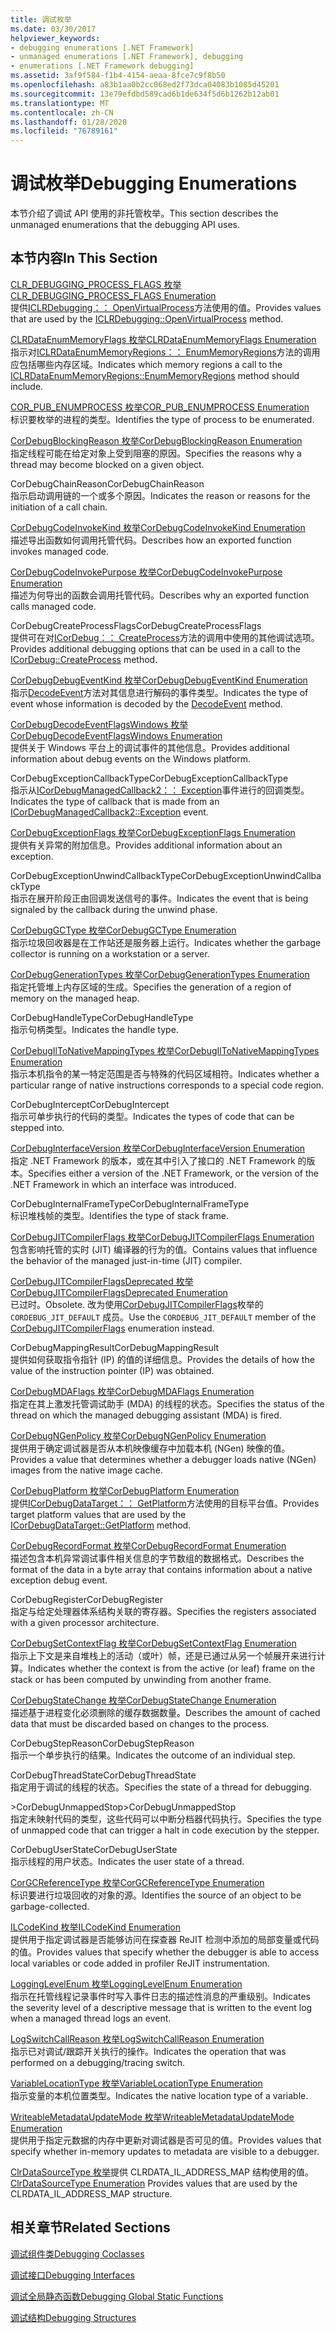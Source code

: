 ```yaml
---
title: 调试枚举
ms.date: 03/30/2017
helpviewer_keywords:
- debugging enumerations [.NET Framework]
- unmanaged enumerations [.NET Framework], debugging
- enumerations [.NET Framework debugging]
ms.assetid: 3af9f584-f1b4-4154-aeaa-8fce7c9f8b50
ms.openlocfilehash: a83b1aa0b2cc068ed2f73dca04083b1085d45201
ms.sourcegitcommit: 13e79efdbd589cad6b1de634f5d6b1262b12ab01
ms.translationtype: MT
ms.contentlocale: zh-CN
ms.lasthandoff: 01/28/2020
ms.locfileid: "76789161"
---
```

# <a name="debugging-enumerations"></a><span data-ttu-id="76178-102">调试枚举</span><span class="sxs-lookup"><span data-stu-id="76178-102">Debugging Enumerations</span></span>
<span data-ttu-id="76178-103">本节介绍了调试 API 使用的非托管枚举。</span><span class="sxs-lookup"><span data-stu-id="76178-103">This section describes the unmanaged enumerations that the debugging API uses.</span></span>  
  
## <a name="in-this-section"></a><span data-ttu-id="76178-104">本节内容</span><span class="sxs-lookup"><span data-stu-id="76178-104">In This Section</span></span>  
 [<span data-ttu-id="76178-105">CLR_DEBUGGING_PROCESS_FLAGS 枚举</span><span class="sxs-lookup"><span data-stu-id="76178-105">CLR_DEBUGGING_PROCESS_FLAGS Enumeration</span></span>](clr-debugging-process-flags-enumeration.md)  
 <span data-ttu-id="76178-106">提供[ICLRDebugging：： OpenVirtualProcess](iclrdebugging-openvirtualprocess-method.md)方法使用的值。</span><span class="sxs-lookup"><span data-stu-id="76178-106">Provides values that are used by the [ICLRDebugging::OpenVirtualProcess](iclrdebugging-openvirtualprocess-method.md) method.</span></span>  
  
 [<span data-ttu-id="76178-107">CLRDataEnumMemoryFlags 枚举</span><span class="sxs-lookup"><span data-stu-id="76178-107">CLRDataEnumMemoryFlags Enumeration</span></span>](clrdataenummemoryflags-enumeration.md)  
 <span data-ttu-id="76178-108">指示对[ICLRDataEnumMemoryRegions：： EnumMemoryRegions](iclrdataenummemoryregions-enummemoryregions-method.md)方法的调用应包括哪些内存区域。</span><span class="sxs-lookup"><span data-stu-id="76178-108">Indicates which memory regions a call to the [ICLRDataEnumMemoryRegions::EnumMemoryRegions](iclrdataenummemoryregions-enummemoryregions-method.md) method should include.</span></span>  
  
 [<span data-ttu-id="76178-109">COR_PUB_ENUMPROCESS 枚举</span><span class="sxs-lookup"><span data-stu-id="76178-109">COR_PUB_ENUMPROCESS Enumeration</span></span>](cor-pub-enumprocess-enumeration.md)  
 <span data-ttu-id="76178-110">标识要枚举的进程的类型。</span><span class="sxs-lookup"><span data-stu-id="76178-110">Identifies the type of process to be enumerated.</span></span>  
  
 [<span data-ttu-id="76178-111">CorDebugBlockingReason 枚举</span><span class="sxs-lookup"><span data-stu-id="76178-111">CorDebugBlockingReason Enumeration</span></span>](cordebugblockingreason-enumeration.md)  
 <span data-ttu-id="76178-112">指定线程可能在给定对象上受到阻塞的原因。</span><span class="sxs-lookup"><span data-stu-id="76178-112">Specifies the reasons why a thread may become blocked on a given object.</span></span>  
  
 <span data-ttu-id="76178-113">CorDebugChainReason</span><span class="sxs-lookup"><span data-stu-id="76178-113">CorDebugChainReason</span></span>  
 <span data-ttu-id="76178-114">指示启动调用链的一个或多个原因。</span><span class="sxs-lookup"><span data-stu-id="76178-114">Indicates the reason or reasons for the initiation of a call chain.</span></span>  
  
 [<span data-ttu-id="76178-115">CorDebugCodeInvokeKind 枚举</span><span class="sxs-lookup"><span data-stu-id="76178-115">CorDebugCodeInvokeKind Enumeration</span></span>](cordebugcodeinvokekind-enumeration.md)  
 <span data-ttu-id="76178-116">描述导出函数如何调用托管代码。</span><span class="sxs-lookup"><span data-stu-id="76178-116">Describes how an exported function invokes managed code.</span></span>  
  
 [<span data-ttu-id="76178-117">CorDebugCodeInvokePurpose 枚举</span><span class="sxs-lookup"><span data-stu-id="76178-117">CorDebugCodeInvokePurpose Enumeration</span></span>](cordebugcodeinvokepurpose-enumeration.md)  
 <span data-ttu-id="76178-118">描述为何导出的函数会调用托管代码。</span><span class="sxs-lookup"><span data-stu-id="76178-118">Describes why an exported function calls managed code.</span></span>  
  
 <span data-ttu-id="76178-119">CorDebugCreateProcessFlags</span><span class="sxs-lookup"><span data-stu-id="76178-119">CorDebugCreateProcessFlags</span></span>  
 <span data-ttu-id="76178-120">提供可在对[ICorDebug：： CreateProcess](icordebug-createprocess-method.md)方法的调用中使用的其他调试选项。</span><span class="sxs-lookup"><span data-stu-id="76178-120">Provides additional debugging options that can be used in a call to the [ICorDebug::CreateProcess](icordebug-createprocess-method.md) method.</span></span>  
  
 [<span data-ttu-id="76178-121">CorDebugDebugEventKind 枚举</span><span class="sxs-lookup"><span data-stu-id="76178-121">CorDebugDebugEventKind Enumeration</span></span>](cordebugdebugeventkind-enumeration.md)  
 <span data-ttu-id="76178-122">指示[DecodeEvent](icordebugprocess6-decodeevent-method.md)方法对其信息进行解码的事件类型。</span><span class="sxs-lookup"><span data-stu-id="76178-122">Indicates the type of event whose information is decoded by the [DecodeEvent](icordebugprocess6-decodeevent-method.md) method.</span></span>  
  
 [<span data-ttu-id="76178-123">CorDebugDecodeEventFlagsWindows 枚举</span><span class="sxs-lookup"><span data-stu-id="76178-123">CorDebugDecodeEventFlagsWindows Enumeration</span></span>](cordebugdecodeeventflagswindows-enumeration.md)  
 <span data-ttu-id="76178-124">提供关于 Windows 平台上的调试事件的其他信息。</span><span class="sxs-lookup"><span data-stu-id="76178-124">Provides additional information about debug events on the Windows platform.</span></span>  
  
 <span data-ttu-id="76178-125">CorDebugExceptionCallbackType</span><span class="sxs-lookup"><span data-stu-id="76178-125">CorDebugExceptionCallbackType</span></span>  
 <span data-ttu-id="76178-126">指示从[ICorDebugManagedCallback2：： Exception](icordebugmanagedcallback2-exception-method.md)事件进行的回调类型。</span><span class="sxs-lookup"><span data-stu-id="76178-126">Indicates the type of callback that is made from an [ICorDebugManagedCallback2::Exception](icordebugmanagedcallback2-exception-method.md) event.</span></span>  
  
 [<span data-ttu-id="76178-127">CorDebugExceptionFlags 枚举</span><span class="sxs-lookup"><span data-stu-id="76178-127">CorDebugExceptionFlags Enumeration</span></span>](cordebugexceptionflags-enumeration.md)  
 <span data-ttu-id="76178-128">提供有关异常的附加信息。</span><span class="sxs-lookup"><span data-stu-id="76178-128">Provides additional information about an exception.</span></span>  
  
 <span data-ttu-id="76178-129">CorDebugExceptionUnwindCallbackType</span><span class="sxs-lookup"><span data-stu-id="76178-129">CorDebugExceptionUnwindCallbackType</span></span>  
 <span data-ttu-id="76178-130">指示在展开阶段正由回调发送信号的事件。</span><span class="sxs-lookup"><span data-stu-id="76178-130">Indicates the event that is being signaled by the callback during the unwind phase.</span></span>  
  
 [<span data-ttu-id="76178-131">CorDebugGCType 枚举</span><span class="sxs-lookup"><span data-stu-id="76178-131">CorDebugGCType Enumeration</span></span>](cordebuggctype-enumeration.md)  
 <span data-ttu-id="76178-132">指示垃圾回收器是在工作站还是服务器上运行。</span><span class="sxs-lookup"><span data-stu-id="76178-132">Indicates whether the garbage collector is running on a workstation or a server.</span></span>  
  
 [<span data-ttu-id="76178-133">CorDebugGenerationTypes 枚举</span><span class="sxs-lookup"><span data-stu-id="76178-133">CorDebugGenerationTypes Enumeration</span></span>](cordebuggenerationtypes-enumeration.md)  
 <span data-ttu-id="76178-134">指定托管堆上内存区域的生成。</span><span class="sxs-lookup"><span data-stu-id="76178-134">Specifies the generation of a region of memory on the managed heap.</span></span>  
  
 <span data-ttu-id="76178-135">CorDebugHandleType</span><span class="sxs-lookup"><span data-stu-id="76178-135">CorDebugHandleType</span></span>  
 <span data-ttu-id="76178-136">指示句柄类型。</span><span class="sxs-lookup"><span data-stu-id="76178-136">Indicates the handle type.</span></span>  
  
 [<span data-ttu-id="76178-137">CorDebugIlToNativeMappingTypes 枚举</span><span class="sxs-lookup"><span data-stu-id="76178-137">CorDebugIlToNativeMappingTypes Enumeration</span></span>](cordebugiltonativemappingtypes-enumeration.md)  
 <span data-ttu-id="76178-138">指示本机指令的某一特定范围是否与特殊的代码区域相符。</span><span class="sxs-lookup"><span data-stu-id="76178-138">Indicates whether a particular range of native instructions corresponds to a special code region.</span></span>  
  
 <span data-ttu-id="76178-139">CorDebugIntercept</span><span class="sxs-lookup"><span data-stu-id="76178-139">CorDebugIntercept</span></span>  
 <span data-ttu-id="76178-140">指示可单步执行的代码的类型。</span><span class="sxs-lookup"><span data-stu-id="76178-140">Indicates the types of code that can be stepped into.</span></span>  
  
 [<span data-ttu-id="76178-141">CorDebugInterfaceVersion 枚举</span><span class="sxs-lookup"><span data-stu-id="76178-141">CorDebugInterfaceVersion Enumeration</span></span>](cordebuginterfaceversion-enumeration.md)  
 <span data-ttu-id="76178-142">指定 .NET Framework 的版本，或在其中引入了接口的 .NET Framework 的版本。</span><span class="sxs-lookup"><span data-stu-id="76178-142">Specifies either a version of the .NET Framework, or the version of the .NET Framework in which an interface was introduced.</span></span>  
  
 <span data-ttu-id="76178-143">CorDebugInternalFrameType</span><span class="sxs-lookup"><span data-stu-id="76178-143">CorDebugInternalFrameType</span></span>  
 <span data-ttu-id="76178-144">标识堆栈帧的类型。</span><span class="sxs-lookup"><span data-stu-id="76178-144">Identifies the type of stack frame.</span></span>  
  
 [<span data-ttu-id="76178-145">CorDebugJITCompilerFlags 枚举</span><span class="sxs-lookup"><span data-stu-id="76178-145">CorDebugJITCompilerFlags Enumeration</span></span>](cordebugjitcompilerflags-enumeration.md)  
 <span data-ttu-id="76178-146">包含影响托管的实时 (JIT) 编译器的行为的值。</span><span class="sxs-lookup"><span data-stu-id="76178-146">Contains values that influence the behavior of the managed just-in-time (JIT) compiler.</span></span>  
  
 [<span data-ttu-id="76178-147">CorDebugJITCompilerFlagsDeprecated 枚举</span><span class="sxs-lookup"><span data-stu-id="76178-147">CorDebugJITCompilerFlagsDeprecated Enumeration</span></span>](cordebugjitcompilerflagsdeprecated-enumeration.md)  
 <span data-ttu-id="76178-148">已过时。</span><span class="sxs-lookup"><span data-stu-id="76178-148">Obsolete.</span></span> <span data-ttu-id="76178-149">改为使用[CorDebugJITCompilerFlags](cordebugjitcompilerflags-enumeration.md)枚举的 `CORDEBUG_JIT_DEFAULT` 成员。</span><span class="sxs-lookup"><span data-stu-id="76178-149">Use the `CORDEBUG_JIT_DEFAULT` member of the [CorDebugJITCompilerFlags](cordebugjitcompilerflags-enumeration.md) enumeration instead.</span></span>  
  
 <span data-ttu-id="76178-150">CorDebugMappingResult</span><span class="sxs-lookup"><span data-stu-id="76178-150">CorDebugMappingResult</span></span>  
 <span data-ttu-id="76178-151">提供如何获取指令指针 (IP) 的值的详细信息。</span><span class="sxs-lookup"><span data-stu-id="76178-151">Provides the details of how the value of the instruction pointer (IP) was obtained.</span></span>  
  
 [<span data-ttu-id="76178-152">CorDebugMDAFlags 枚举</span><span class="sxs-lookup"><span data-stu-id="76178-152">CorDebugMDAFlags Enumeration</span></span>](cordebugmdaflags-enumeration.md)  
 <span data-ttu-id="76178-153">指定在其上激发托管调试助手 (MDA) 的线程的状态。</span><span class="sxs-lookup"><span data-stu-id="76178-153">Specifies the status of the thread on which the managed debugging assistant (MDA) is fired.</span></span>  
  
 [<span data-ttu-id="76178-154">CorDebugNGenPolicy 枚举</span><span class="sxs-lookup"><span data-stu-id="76178-154">CorDebugNGenPolicy Enumeration</span></span>](cordebugngenpolicy-enumeration.md)  
 <span data-ttu-id="76178-155">提供用于确定调试器是否从本机映像缓存中加载本机 (NGen) 映像的值。</span><span class="sxs-lookup"><span data-stu-id="76178-155">Provides a value that determines whether a debugger loads native (NGen) images from the native image cache.</span></span>  
  
 [<span data-ttu-id="76178-156">CorDebugPlatform 枚举</span><span class="sxs-lookup"><span data-stu-id="76178-156">CorDebugPlatform Enumeration</span></span>](cordebugplatform-enumeration.md)  
 <span data-ttu-id="76178-157">提供[ICorDebugDataTarget：： GetPlatform](icordebugdatatarget-getplatform-method.md)方法使用的目标平台值。</span><span class="sxs-lookup"><span data-stu-id="76178-157">Provides target platform values that are used by the [ICorDebugDataTarget::GetPlatform](icordebugdatatarget-getplatform-method.md) method.</span></span>  
  
 [<span data-ttu-id="76178-158">CorDebugRecordFormat 枚举</span><span class="sxs-lookup"><span data-stu-id="76178-158">CorDebugRecordFormat Enumeration</span></span>](cordebugrecordformat-enumeration.md)  
 <span data-ttu-id="76178-159">描述包含本机异常调试事件相关信息的字节数组的数据格式。</span><span class="sxs-lookup"><span data-stu-id="76178-159">Describes the format of the data in a byte array that contains information about a native exception debug event.</span></span>  
  
 <span data-ttu-id="76178-160">CorDebugRegister</span><span class="sxs-lookup"><span data-stu-id="76178-160">CorDebugRegister</span></span>  
 <span data-ttu-id="76178-161">指定与给定处理器体系结构关联的寄存器。</span><span class="sxs-lookup"><span data-stu-id="76178-161">Specifies the registers associated with a given processor architecture.</span></span>  
  
 [<span data-ttu-id="76178-162">CorDebugSetContextFlag 枚举</span><span class="sxs-lookup"><span data-stu-id="76178-162">CorDebugSetContextFlag Enumeration</span></span>](cordebugsetcontextflag-enumeration.md)  
 <span data-ttu-id="76178-163">指示上下文是来自堆栈上的活动（或叶）帧，还是已通过从另一个帧展开来进行计算。</span><span class="sxs-lookup"><span data-stu-id="76178-163">Indicates whether the context is from the active (or leaf) frame on the stack or has been computed by unwinding from another frame.</span></span>  
  
 [<span data-ttu-id="76178-164">CorDebugStateChange 枚举</span><span class="sxs-lookup"><span data-stu-id="76178-164">CorDebugStateChange Enumeration</span></span>](cordebugstatechange-enumeration.md)  
 <span data-ttu-id="76178-165">描述基于进程变化必须删除的缓存数据数量。</span><span class="sxs-lookup"><span data-stu-id="76178-165">Describes the amount of cached data that must be discarded based on changes to the process.</span></span>  
  
 <span data-ttu-id="76178-166">CorDebugStepReason</span><span class="sxs-lookup"><span data-stu-id="76178-166">CorDebugStepReason</span></span>  
 <span data-ttu-id="76178-167">指示一个单步执行的结果。</span><span class="sxs-lookup"><span data-stu-id="76178-167">Indicates the outcome of an individual step.</span></span>  
  
 <span data-ttu-id="76178-168">CorDebugThreadState</span><span class="sxs-lookup"><span data-stu-id="76178-168">CorDebugThreadState</span></span>  
 <span data-ttu-id="76178-169">指定用于调试的线程的状态。</span><span class="sxs-lookup"><span data-stu-id="76178-169">Specifies the state of a thread for debugging.</span></span>  
  
 <span data-ttu-id="76178-170">\>CorDebugUnmappedStop</span><span class="sxs-lookup"><span data-stu-id="76178-170">\>CorDebugUnmappedStop</span></span>  
 <span data-ttu-id="76178-171">指定未映射代码的类型，这些代码可以中断分档器代码执行。</span><span class="sxs-lookup"><span data-stu-id="76178-171">Specifies the type of unmapped code that can trigger a halt in code execution by the stepper.</span></span>  
  
 <span data-ttu-id="76178-172">CorDebugUserState</span><span class="sxs-lookup"><span data-stu-id="76178-172">CorDebugUserState</span></span>  
 <span data-ttu-id="76178-173">指示线程的用户状态。</span><span class="sxs-lookup"><span data-stu-id="76178-173">Indicates the user state of a thread.</span></span>  
  
 [<span data-ttu-id="76178-174">CorGCReferenceType 枚举</span><span class="sxs-lookup"><span data-stu-id="76178-174">CorGCReferenceType Enumeration</span></span>](corgcreferencetype-enumeration.md)  
 <span data-ttu-id="76178-175">标识要进行垃圾回收的对象的源。</span><span class="sxs-lookup"><span data-stu-id="76178-175">Identifies the source of an object to be garbage-collected.</span></span>  
  
 [<span data-ttu-id="76178-176">ILCodeKind 枚举</span><span class="sxs-lookup"><span data-stu-id="76178-176">ILCodeKind Enumeration</span></span>](ilcodekind-enumeration.md)  
 <span data-ttu-id="76178-177">提供用于指定调试器是否能够访问在探查器 ReJIT 检测中添加的局部变量或代码的值。</span><span class="sxs-lookup"><span data-stu-id="76178-177">Provides values that specify whether the debugger is able to access local variables or code added in profiler ReJIT instrumentation.</span></span>  
  
 [<span data-ttu-id="76178-178">LoggingLevelEnum 枚举</span><span class="sxs-lookup"><span data-stu-id="76178-178">LoggingLevelEnum Enumeration</span></span>](logginglevelenum-enumeration.md)  
 <span data-ttu-id="76178-179">指示在托管线程记录事件时写入事件日志的描述性消息的严重级别。</span><span class="sxs-lookup"><span data-stu-id="76178-179">Indicates the severity level of a descriptive message that is written to the event log when a managed thread logs an event.</span></span>  
  
 [<span data-ttu-id="76178-180">LogSwitchCallReason 枚举</span><span class="sxs-lookup"><span data-stu-id="76178-180">LogSwitchCallReason Enumeration</span></span>](logswitchcallreason-enumeration.md)  
 <span data-ttu-id="76178-181">指示已对调试/跟踪开关执行的操作。</span><span class="sxs-lookup"><span data-stu-id="76178-181">Indicates the operation that was performed on a debugging/tracing switch.</span></span>  
  
 [<span data-ttu-id="76178-182">VariableLocationType 枚举</span><span class="sxs-lookup"><span data-stu-id="76178-182">VariableLocationType Enumeration</span></span>](variablelocationtype-enumeration.md)  
 <span data-ttu-id="76178-183">指示变量的本机位置类型。</span><span class="sxs-lookup"><span data-stu-id="76178-183">Indicates the native location type of a variable.</span></span>  
  
 [<span data-ttu-id="76178-184">WriteableMetadataUpdateMode 枚举</span><span class="sxs-lookup"><span data-stu-id="76178-184">WriteableMetadataUpdateMode Enumeration</span></span>](writeablemetadataupdatemode-enumeration.md)  
 <span data-ttu-id="76178-185">提供用于指定元数据的内存中更新对调试器是否可见的值。</span><span class="sxs-lookup"><span data-stu-id="76178-185">Provides values that specify whether in-memory updates to metadata are visible to a debugger.</span></span> 

 <span data-ttu-id="76178-186">[ClrDataSourceType 枚举](clrdatasourcetype-enumeration.md)提供 CLRDATA_IL_ADDRESS_MAP 结构使用的值。</span><span class="sxs-lookup"><span data-stu-id="76178-186">[ClrDataSourceType Enumeration](clrdatasourcetype-enumeration.md) Provides values that are used by the CLRDATA_IL_ADDRESS_MAP structure.</span></span>

## <a name="related-sections"></a><span data-ttu-id="76178-187">相关章节</span><span class="sxs-lookup"><span data-stu-id="76178-187">Related Sections</span></span>  
 [<span data-ttu-id="76178-188">调试组件类</span><span class="sxs-lookup"><span data-stu-id="76178-188">Debugging Coclasses</span></span>](debugging-coclasses.md)  
  
 [<span data-ttu-id="76178-189">调试接口</span><span class="sxs-lookup"><span data-stu-id="76178-189">Debugging Interfaces</span></span>](debugging-interfaces.md)  
  
 [<span data-ttu-id="76178-190">调试全局静态函数</span><span class="sxs-lookup"><span data-stu-id="76178-190">Debugging Global Static Functions</span></span>](debugging-global-static-functions.md)  
  
 [<span data-ttu-id="76178-191">调试结构</span><span class="sxs-lookup"><span data-stu-id="76178-191">Debugging Structures</span></span>](debugging-structures.md)
